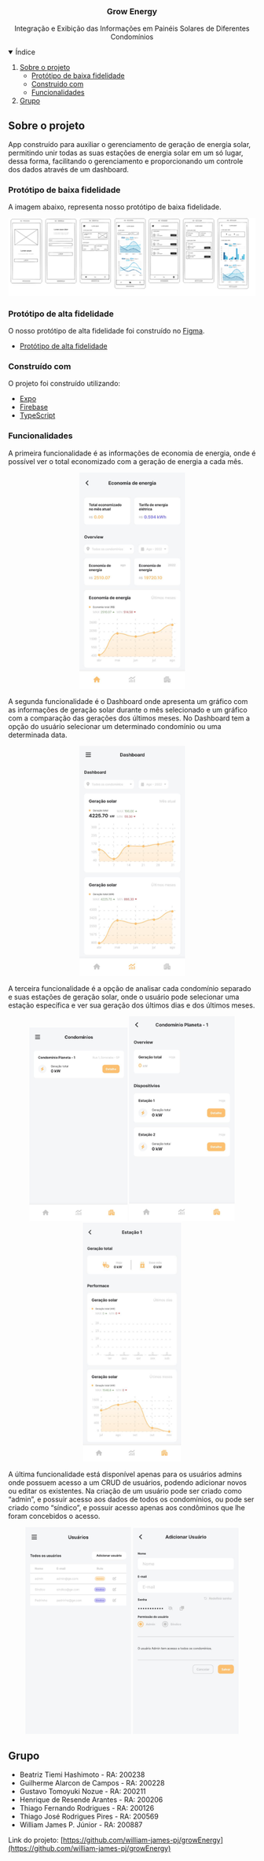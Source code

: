 <br />
<p align="center">

  <h3 align="center">Grow Energy</h3>

  <p align="center">
    Integração e Exibição das Informações em Painéis Solares de Diferentes Condomínios
  </p>
</p>

<details open="open">
  <summary>Índice</summary>
    <ol>
    <li>
      <a href="#sobre-o-projeto">Sobre o projeto</a>
      <ul>
        <li><a href="#protótipo-de-baixa-fidelidade">Protótipo de baixa fidelidade</a></li>
        <li><a href="#construído-com">Construido com</a></li>
        <li><a href="#funcionalidades">Funcionalidades</a></li>
      </ul>
    </li>
    <li><a href="#grupo">Grupo</a></li>
  </ol>
</details>

## Sobre o projeto

App construído para auxiliar o gerenciamento de geração de energia solar, permitindo unir todas as suas estações de energia solar em um só lugar, dessa forma, facilitando o gerenciamento e proporcionando um controle dos dados através de um dashboard.

### Protótipo de baixa fidelidade

A imagem abaixo, representa nosso protótipo de baixa fidelidade.

![screenshot](.github/baixaFidelidade.png)

### Protótipo de alta fidelidade

O nosso protótipo de alta fidelidade foi construído no [Figma](http://figma.com/).

- [Protótipo de alta fidelidade](https://www.figma.com/file/nDTYd4xtBrNfxowenXd45r/UPX6?node-id=0%3A1)

### Construído com

O projeto foi construído utilizando:

- [Expo](https://expo.dev/)
- [Firebase](https://firebase.google.com/)
- [TypeScript](https://www.typescriptlang.org)

### Funcionalidades

A primeira funcionalidade é as informações de economia de energia, onde é possível ver o total economizado com a geração de energia a cada mês.

<p align="center">
  <img src=".github/economiaDeEnergia.jpeg" alt="economia de energia" width="215"/>
</p>

A segunda funcionalidade é o Dashboard onde apresenta um gráfico com as informações de geração solar durante o mês selecionado e um gráfico com a comparação das gerações dos últimos meses. No Dashboard tem a opção do usuário selecionar um determinado condomínio ou uma determinada data.

<p align="center">
  <img src=".github/dashboard.jpeg" alt="dashboard" width="215"/>
</p>

A terceira funcionalidade é a opção de analisar cada condomínio separado e suas estações de geração solar, onde o usuário pode selecionar uma estação específica e ver sua geração dos últimos dias e dos últimos meses.

<p align="center">
  <img src=".github/condominio1.jpeg" alt="condominio1" width="200"/>
  <img src=".github/condominio2.jpeg" alt="condominio2" width="215"/>
  <img src=".github/condominio3.jpeg" alt="condominio3" width="200"/>
</p>

A última funcionalidade está disponível apenas para os usuários admins onde possuem acesso a um CRUD de usuários, podendo adicionar novos ou editar os existentes. Na criação de um usuário pode ser criado como “admin”, e possuir acesso aos dados de todos os condomínios, ou pode ser criado como “síndico”, e possuir acesso apenas aos condôminos que lhe foram concebidos o acesso.

<p align="center">
  <img src=".github/crud1.jpeg" alt="crud1" width="215"/>
  <img src=".github/crud2.jpeg" alt="crud2" width="215"/>
</p>

## Grupo

- Beatriz Tiemi Hashimoto - RA: 200238
- Guilherme Alarcon de Campos - RA: 200228
- Gustavo Tomoyuki Nozue - RA: 200211
- Henrique de Resende Arantes - RA: 200206
- Thiago Fernando Rodrigues - RA: 200126
- Thiago José Rodrigues Pires - RA: 200569
- William James P. Júnior - RA: 200887

Link do projeto: [https://github.com/william-james-pj/growEnergy](https://github.com/william-james-pj/growEnergy)
